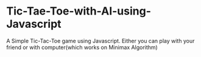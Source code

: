 # Tic-Tae-Toe-with-AI-using-Javascript

A Simple Tic-Tac-Toe game using Javascript. Either you can play with your friend or with computer(which works on Minimax Algorithm)
